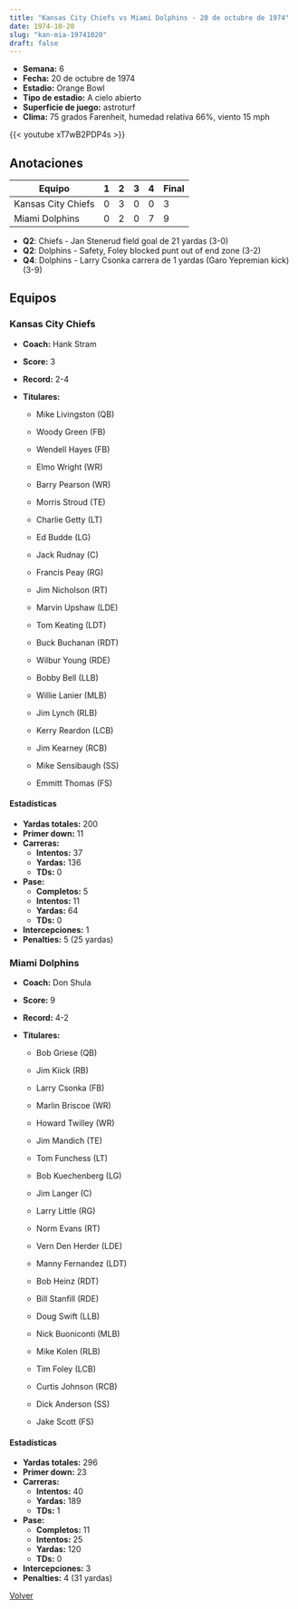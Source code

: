 ```yaml
---
title: "Kansas City Chiefs vs Miami Dolphins - 20 de octubre de 1974"
date: 1974-10-20
slug: "kan-mia-19741020"
draft: false
---
```


- **Semana:** 6
- **Fecha:** 20 de octubre de 1974
- **Estadio:** Orange Bowl
- **Tipo de estadio:** A cielo abierto
- **Superficie de juego:** astroturf
- **Clima:** 75 grados Farenheit, humedad relativa 66%, viento 15 mph


{{< youtube xT7wB2PDP4s >}}


## Anotaciones
| Equipo | 1 | 2 | 3 | 4 | Final |
|--------|---|---|---|---|-------|
| Kansas City Chiefs  | 0 | 3 | 0 | 0  | 3 |
| Miami Dolphins  | 0 | 2 | 0 | 7  | 9 |
- **Q2**: Chiefs - Jan Stenerud field goal de 21 yardas (3-0)
- **Q2**: Dolphins - Safety, Foley blocked punt out of end zone (3-2)
- **Q4**: Dolphins - Larry Csonka carrera de 1 yardas (Garo Yepremian kick) (3-9)


## Equipos


### Kansas City Chiefs
* **Coach:** Hank Stram
* **Score:** 3
* **Record:** 2-4
* **Titulares:** 

  * Mike Livingston (QB) 

  * Woody Green (FB) 

  * Wendell Hayes (FB) 

  * Elmo Wright (WR) 

  * Barry Pearson (WR) 

  * Morris Stroud (TE) 

  * Charlie Getty (LT) 

  * Ed Budde (LG) 

  * Jack Rudnay (C) 

  * Francis Peay (RG) 

  * Jim Nicholson (RT) 

  * Marvin Upshaw (LDE) 

  * Tom Keating (LDT) 

  * Buck Buchanan (RDT) 

  * Wilbur Young (RDE) 

  * Bobby Bell (LLB) 

  * Willie Lanier (MLB) 

  * Jim Lynch (RLB) 

  * Kerry Reardon (LCB) 

  * Jim Kearney (RCB) 

  * Mike Sensibaugh (SS) 

  * Emmitt Thomas (FS) 

#### Estadísticas
* **Yardas totales:** 200
* **Primer down:** 11
* **Carreras:**
  * **Intentos:** 37
  * **Yardas:** 136
  * **TDs:** 0
* **Pase:**
  * **Completos:** 5
  * **Intentos:** 11
  * **Yardas:** 64
  * **TDs:** 0
* **Intercepciones:** 1
* **Penalties:** 5 (25 yardas)

### Miami Dolphins
* **Coach:** Don Shula
* **Score:** 9
* **Record:** 4-2
* **Titulares:** 

  * Bob Griese (QB) 

  * Jim Kiick (RB) 

  * Larry Csonka (FB) 

  * Marlin Briscoe (WR) 

  * Howard Twilley (WR) 

  * Jim Mandich (TE) 

  * Tom Funchess (LT) 

  * Bob Kuechenberg (LG) 

  * Jim Langer (C) 

  * Larry Little (RG) 

  * Norm Evans (RT) 

  * Vern Den Herder (LDE) 

  * Manny Fernandez (LDT) 

  * Bob Heinz (RDT) 

  * Bill Stanfill (RDE) 

  * Doug Swift (LLB) 

  * Nick Buoniconti (MLB) 

  * Mike Kolen (RLB) 

  * Tim Foley (LCB) 

  * Curtis Johnson (RCB) 

  * Dick Anderson (SS) 

  * Jake Scott (FS) 

#### Estadísticas
* **Yardas totales:** 296
* **Primer down:** 23
* **Carreras:**
  * **Intentos:** 40
  * **Yardas:** 189
  * **TDs:** 1
* **Pase:**
  * **Completos:** 11
  * **Intentos:** 25
  * **Yardas:** 120
  * **TDs:** 0
* **Intercepciones:** 3
* **Penalties:** 4 (31 yardas)


[Volver](/historia/1974)
